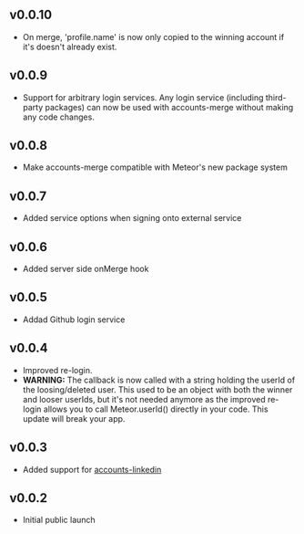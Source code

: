 ## v0.0.10
* On merge, 'profile.name' is now only copied to the winning account if it's
  doesn't already exist.

## v0.0.9
* Support for arbitrary login services. Any login service (including
  third-party packages) can now be used with accounts-merge without making any
  code changes.

## v0.0.8
* Make accounts-merge compatible with Meteor's new package system

## v0.0.7
* Added service options when signing onto external service

## v0.0.6
* Added server side onMerge hook

## v0.0.5
* Addad Github login service

## v0.0.4
* Improved re-login.
* **WARNING:** The callback is now called with a string holding the userId of
  the loosing/deleted user. This used to be an object with both the winner and
  looser userIds, but it's not needed anymore as the improved re-login allows
  you to call Meteor.userId() directly in your code. This update will break
  your app.

## v0.0.3
* Added support for
  [accounts-linkedin](https://atmospherejs.com/package/accounts-linkedin)

## v0.0.2
* Initial public launch
